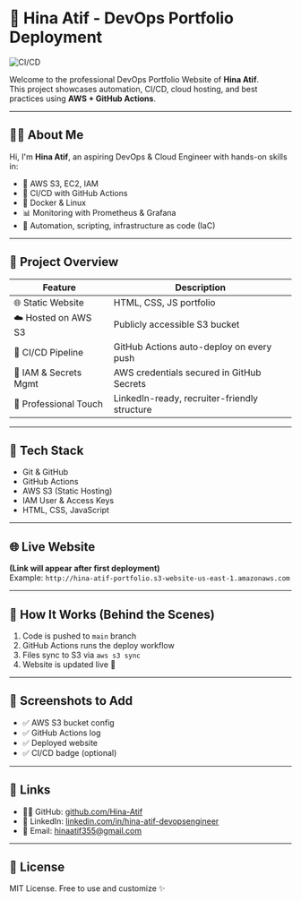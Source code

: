 # 🚀 Hina Atif - DevOps Portfolio Deployment

![CI/CD](https://github.com/Hina-Atif/devops-portfolio-deployment/actions/workflows/deploy.yml/badge.svg)


Welcome to the professional DevOps Portfolio Website of **Hina Atif**.  
This project showcases automation, CI/CD, cloud hosting, and best practices using **AWS + GitHub Actions**.

---

## 👩‍💻 About Me

Hi, I'm **Hina Atif**, an aspiring DevOps & Cloud Engineer with hands-on skills in:


- 🚀 AWS S3, EC2, IAM
- 🔄 CI/CD with GitHub Actions
- 🐳 Docker & Linux
- 📊 Monitoring with Prometheus & Grafana
- 🧠 Automation, scripting, infrastructure as code (IaC)

---

## 📁 Project Overview

| Feature               | Description                                     |
|----------------------|-------------------------------------------------|
| 🌐 Static Website     | HTML, CSS, JS portfolio                        |
| ☁️ Hosted on AWS S3   | Publicly accessible S3 bucket                   |
| 🔄 CI/CD Pipeline     | GitHub Actions auto-deploy on every push        |
| 🔐 IAM & Secrets Mgmt | AWS credentials secured in GitHub Secrets       |
| 💼 Professional Touch | LinkedIn-ready, recruiter-friendly structure    |

---

## 📂 Tech Stack

- Git & GitHub  
- GitHub Actions  
- AWS S3 (Static Hosting)  
- IAM User & Access Keys  
- HTML, CSS, JavaScript

---

## 🌐 Live Website

**(Link will appear after first deployment)**  
Example: `http://hina-atif-portfolio.s3-website-us-east-1.amazonaws.com`

---

## 🔧 How It Works (Behind the Scenes)

1. Code is pushed to `main` branch
2. GitHub Actions runs the deploy workflow
3. Files sync to S3 via `aws s3 sync`
4. Website is updated live 🎉

---

## 📸 Screenshots to Add

- ✅ AWS S3 bucket config  
- ✅ GitHub Actions log  
- ✅ Deployed website  
- ✅ CI/CD badge (optional)

---

## 🔗 Links

- 🧑‍💻 GitHub: [github.com/Hina-Atif](https://github.com/Hina-Atif)
- 💼 LinkedIn: [linkedin.com/in/hina-atif-devopsengineer](https://www.linkedin.com/in/hina-atif-devopsengineer)
- 📧 Email: [hinaatif355@gmail.com](mailto:hinaatif355@gmail.com)

---

## 📖 License

MIT License. Free to use and customize ✨

